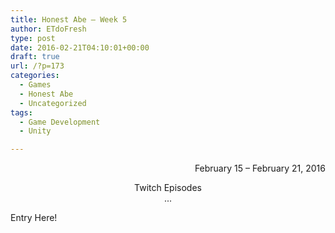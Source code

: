 ```yaml
---
title: Honest Abe – Week 5
author: ETdoFresh
type: post
date: 2016-02-21T04:10:01+00:00
draft: true
url: /?p=173
categories:
  - Games
  - Honest Abe
  - Uncategorized
tags:
  - Game Development
  - Unity

---
```

<p style="text-align: right;">
  February 15 &#8211; February 21, 2016
</p>

<p style="text-align: center;">
  Twitch Episodes<br /> ...
</p>

Entry Here!